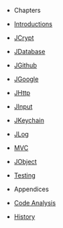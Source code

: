 - Chapters
- [Introductions](chapters/introduction.md)
- [JCrypt](chapters/packages/crypt.md)
- [JDatabase](chapters/packages/database.md)
- [JGithub](chapters/packages/github.md)
- [JGoogle](chapters/packages/google.md)
- [JHttp](chapters/packages/http.md)
- [JInput](chapters/packages/input.md)
- [JKeychain](chapters/packages/keychain.md)
- [JLog](chapters/packages/log.md)
- [MVC](chapters/packages/mvc.md)
- [JObject](chapters/packages/object.md)
- [Testing](chapters/testing.md)

- Appendices
- [Code Analysis](appendices/analysis.md)
- [History](appendices/history.md)

